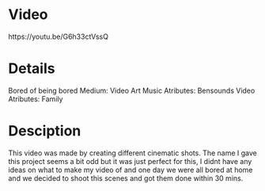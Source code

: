 <h1>Video</h1>
https://youtu.be/G6h33ctVssQ

<h1>Details</h1>
Bored of being bored
Medium: Video Art
Music Atributes: Bensounds
Video Atributes: Family

<h1>Desciption</h1>
This video was made by creating different cinematic shots. The name I gave this project seems a bit odd but it was just perfect for this, I didnt have any ideas on what to make my video of and one day we were all bored at home and we decided to shoot this scenes and got them done within 30 mins. 

